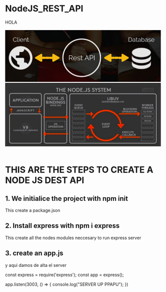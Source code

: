 # NodeJS_REST_API
HOLA
<br>
<br>
<img src="rdmimg/01.png" alt="">
<img src="rdmimg/02.png" alt="">
<img src="" alt="">
<h1>THIS ARE THE STEPS TO CREATE A NODE JS DEST API</h1>

<h2>1. We initialice the project with npm init</h2>
This create a package.json

<h2>2. Install express with npm i express</h2>
This create all the nodes modules neccesary to run express server

<h2>3. create an app.js</h2>
y aqui damos de alta el server

const express = require('express');
const app = express();

app.listen(3003, () => {
console.log("SERVER UP PPAPU");
})

